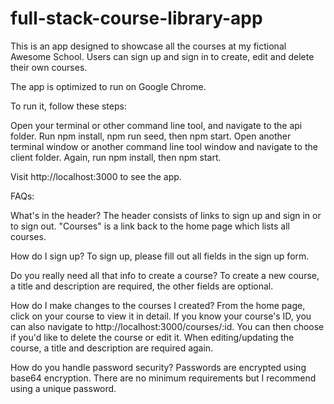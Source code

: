 # full-stack-course-library-app
 
This is an app designed to showcase all the courses at my fictional Awesome School. Users can sign up and sign in to create, edit and delete their own courses. 

The app is optimized to run on Google Chrome. 

To run it, follow these steps: 

Open your terminal or other command line tool, and navigate to the api folder. Run npm install, npm run seed, then npm start. 
Open another terminal window or another command line tool window and navigate to the client folder. Again, run npm install, then npm start. 

Visit http://localhost:3000 to see the app. 

FAQs:

What's in the header? 
The header consists of links to sign up and sign in or to sign out. "Courses" is a link back to the home page which lists all courses. 

How do I sign up? 
To sign up, please fill out all fields in the sign up form. 

Do you really need all that info to create a course? 
To create a new course, a title and description are required, the other fields are optional. 

How do I make changes to the courses I created? 
From the home page, click on your course to view it in detail. If you know your course's ID, you can also navigate to http://localhost:3000/courses/:id. You can then choose if you'd like to delete the course or edit it. When editing/updating the course, a title and description are required again. 

How do you handle password security? 
Passwords are encrypted using base64 encryption. There are no minimum requirements but I recommend using a unique password. 